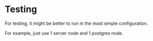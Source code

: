# Testing

For testing, it might be better to run in the most simple configuration.

For example, just use 1 server node and 1 postgres node.
